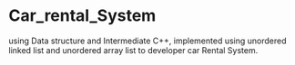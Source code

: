 # Car_rental_System
using Data structure and Intermediate C++, implemented using unordered linked list and unordered array list to developer car Rental System.
